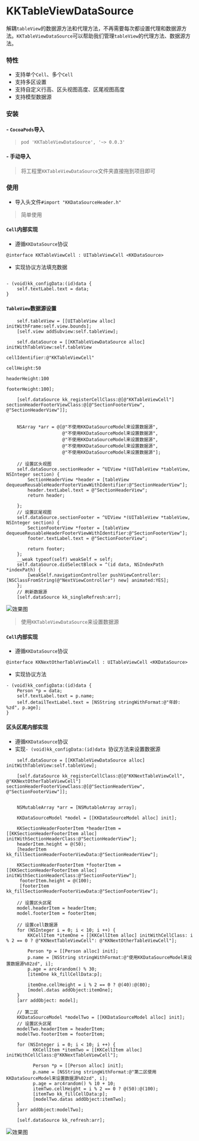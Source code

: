 # KKTableViewDataSource
解耦`tableView`的数据源方法和代理方法，不再需要每次都设置代理和数据源方法。`KKTableViewDataSource`可以帮助我们管理`tableView`的代理方法、数据源方法。


### 特性
- 支持单个`Cell`、多个`Cell`
- 支持多区设置
- 支持自定义行高、区头视图高度、区尾视图高度
- 支持模型数据源

### 安装
#### - `CocoaPods`导入

>  `pod 'KKTableViewDataSource', '~> 0.0.3'`

#### - 手动导入
>  将工程里`KKTableViewDataSource`文件夹直接拖到项目即可


### 使用

-  导入头文件`#import "KKDataSourceHeader.h"`

> 简单使用

#### `Cell`内部实现

- 遵循`KKDataSource`协议
```
@interface KKTableViewCell : UITableViewCell <KKDataSource>

```
- 实现协议方法填充数据
```

- (void)kk_configData:(id)data {
    self.textLabel.text = data;
}

```

#### `TableView`数据源设置

```
    self.tableView = [[UITableView alloc] initWithFrame:self.view.bounds];
    [self.view addSubview:self.tableView];
    
    self.dataSource = [[KKTableViewDataSource alloc] initWithTableView:self.tableView
                                                        cellIdentifier:@"KKTableViewCell"
                                                            cellHeight:50
                                                          headerHeight:100
                                                          footerHeight:100];
    
    [self.dataSource kk_registerCellClass:@[@"KKTableViewCell"] sectionHeaderFooterViewClass:@[@"SectionFooterView", @"SectionHeaderView"]];
    
    
    NSArray *arr = @[@"不使用KKDataSourceModel来设置数据源",
                     @"不使用KKDataSourceModel来设置数据源",
                     @"不使用KKDataSourceModel来设置数据源",
                     @"不使用KKDataSourceModel来设置数据源",
                     @"不使用KKDataSourceModel来设置数据源"];
    
    // 设置区头视图
    self.dataSource.sectionHeader = ^UIView *(UITableView *tableView, NSInteger section) {
        SectionHeaderView *header = [tableView dequeueReusableHeaderFooterViewWithIdentifier:@"SectionHeaderView"];
        header.textLabel.text = @"SectionHeaderView";
        return header;

    };
    // 设置区尾视图
    self.dataSource.sectionFooter = ^UIView *(UITableView *tableView, NSInteger section) {
        SectionFooterView *footer = [tableView dequeueReusableHeaderFooterViewWithIdentifier:@"SectionFooterView"];
        footer.textLabel.text = @"SectionFooterView";

        return footer;
    };
    __weak typeof(self) weakSelf = self;
    self.dataSource.didSelectBlock = ^(id data, NSIndexPath *indexPath) {
        [weakSelf.navigationController pushViewController:[NSClassFromString(@"NextViewController") new] animated:YES];
    };
    // 刷新数据源
    [self.dataSource kk_singleRefresh:arr];    
```    


![效果图](https://gitee.com/Tangchi/ZainPhotoCloud/raw/master/blogimage/20200508153452.png)


> 使用`KKTableViewDataSource`来设置数据源

#### `Cell`内部实现

- 遵循`KKDataSource`协议
```
@interface KKNextOtherTableViewCell : UITableViewCell <KKDataSource>

```
- 实现协议方法
```
- (void)kk_configData:(id)data {
    Person *p = data;
    self.textLabel.text = p.name;
    self.detailTextLabel.text = [NSString stringWithFormat:@"年龄: %zd", p.age];
}

```

#### 区头区尾内部实现
- 遵循`KKDataSource`协议
- 实现`- (void)kk_configData:(id)data `协议方法来设置数据源


```
    self.dataSource = [[KKTableViewDataSource alloc] initWithTableView:self.tableView];
    
    [self.dataSource kk_registerCellClass:@[@"KKNextTableViewCell", @"KKNextOtherTableViewCell"] sectionHeaderFooterViewClass:@[@"SectionHeaderView", @"SectionFooterView"]];
    
    
    NSMutableArray *arr = [NSMutableArray array];
    
    KKDataSourceModel *model = [[KKDataSourceModel alloc] init];
    
    KKSectionHeaderFooterItem *headerItem = [[KKSectionHeaderFooterItem alloc] initWithSectionHeaderClass:@"SectionHeaderView"];
    headerItem.height = @(50);
    [headerItem kk_fillSectionHeaderFooterViewData:@"SectionHeaderView"];
    
    KKSectionHeaderFooterItem *footerItem = [[KKSectionHeaderFooterItem alloc] initWithSectionHeaderClass:@"SectionFooterView"];
     footerItem.height = @(100);
     [footerItem kk_fillSectionHeaderFooterViewData:@"SectionFooterView"];
    
    // 设置区头区尾
    model.headerItem = headerItem;
    model.footerItem = footerItem;
    
    // 设置cell数据源
    for (NSInteger i = 0; i < 10; i ++) {
        KKCellItem *itemOne = [[KKCellItem alloc] initWithCellClass: i % 2 == 0 ? @"KKNextTableViewCell": @"KKNextOtherTableViewCell"];
        
        Person *p = [[Person alloc] init];
        p.name = [NSString stringWithFormat:@"使用KKDataSourceModel来设置数据源%02zd", i];
        p.age = arc4random() % 30;
        [itemOne kk_fillCellData:p];
        
        itemOne.cellHeight = i % 2 == 0 ? @(40):@(80);
        [model.datas addObject:itemOne];
    }
    [arr addObject: model];

    // 第二区
    KKDataSourceModel *modelTwo = [[KKDataSourceModel alloc] init];
    // 设置区头区尾
    modelTwo.headerItem = headerItem;
    modelTwo.footerItem = footerItem;

    for (NSInteger i = 0; i < 10; i ++) {
          KKCellItem *itemTwo = [[KKCellItem alloc] initWithCellClass:@"KKNextTableViewCell"];

          Person *p = [[Person alloc] init];
          p.name = [NSString stringWithFormat:@"第二区使用KKDataSourceModel来设置数据源%02zd", i];
          p.age = arc4random() % 10 + 10;
          itemTwo.cellHeight = i % 2 == 0 ? @(50):@(100);
          [itemTwo kk_fillCellData:p];
          [modelTwo.datas addObject:itemTwo];
    }
    [arr addObject:modelTwo];
    
    [self.dataSource kk_refresh:arr];
```

![效果图](https://gitee.com/Tangchi/ZainPhotoCloud/raw/master/blogimage/20200508162303.png)
